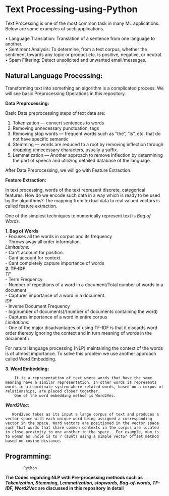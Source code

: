 # Text Processing-using-Python

Text Processing is one of the most common task in many ML applications. Below are some examples of such applications.

• Language Translation: Translation of a sentence from one language to another.\
• Sentiment Analysis: To determine, from a text corpus, whether the  sentiment towards any topic or product etc. is positive, negative, or neutral.\
• Spam Filtering:  Detect unsolicited and unwanted email/messages.

## Natural Language Processing:

Transforming text into something an algorithm is a complicated process. We will see basic Preprocessing Operations in this repository.

**Data Preprocessing:**

Basic Data preprocessing steps of text data are:

  1. Tokenization — convert sentences to words
  2. Removing unnecessary punctuation, tags
  3. Removing stop words — frequent words such as ”the”, ”is”, etc. that do not have specific semantic
  4. Stemming — words are reduced to a root by removing inflection through dropping unnecessary characters, usually a suffix.
  5. Lemmatization — Another approach to remove inflection by determining the part of speech and utilizing detailed database of the language.
  
After Data Preprocessing, we will go with Feature Extraction.

**Feature Extraction:**

In text processing, words of the text represent discrete, categorical features. How do we encode such data in a way which is ready to be used by the algorithms? The mapping from textual data to real valued vectors is called feature extraction.

One of the simplest techniques to numerically represent text is *Bag of Words.*

   **1. Bag of Words**\
            - Focuses all the words in corpus and its frequency\
            - Throws away all order information.\
            *Limitations:*\
            - Can't account for position.\
            - Cant account for context.\
            - Cant completely capture importance of words\
    **2. TF-IDF**\
            *TF*\
            - Term Frequency\
            - Number of repetitions of a word in a document/Total number of words in a document\
            - Captures importance of a word in a document.\
            *IDF*\
            - Inverse Document Frequency\
            - log(number of documents)/(number of documents containing the word)\
            - Captures importance of a word in entire corpus\
            *Limitations:*\
            - One of the major disadvantages of using TF-IDF is that it discards word order thereby ignoring the context and in turn meaning of words in the document.\
            
            
  For natural language processing (NLP) maintaining the context of the words is of utmost importance. To solve this problem we use another approach called Word Embedding.
  
   **3. Word Embedding:**
   
        It is a representation of text where words that have the same meaning have a similar representation. In other words it represents words in a coordinate system where related words, based on a corpus of relationships, are placed closer together.
        One of the word embedding method is Word2Vec.
        
        
   ***Word2Vec:***

       Word2vec takes as its input a large corpus of text and produces a vector space with each unique word being assigned a corresponding vector in the space. Word vectors are positioned in the vector space such that words that share common contexts in the corpus are located in close proximity to one another in the space.  For example, man is to woman as uncle is to ? (aunt) using a simple vector offset method based on cosine distance.
       
       
 ## Programming:
            Python
            
 **The Codes regarding NLP with Pre-processing methods such as *Tokenization, Stemming, Lemmatization, stopwords, Bag-of-words, TF-IDF, Word2Vec* are discussed in this repository in detail**
       
       
  
    
